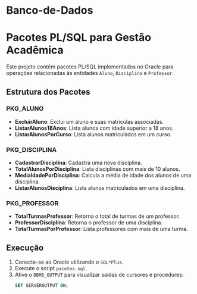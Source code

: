 # Banco-de-Dados

# Pacotes PL/SQL para Gestão Acadêmica

Este projeto contém pacotes PL/SQL implementados no Oracle para operações relacionadas às entidades `Aluno`, `Disciplina` e `Professor`.

## Estrutura dos Pacotes

### PKG_ALUNO
- **ExcluirAluno**: Exclui um aluno e suas matrículas associadas.
- **ListarAlunos18Anos**: Lista alunos com idade superior a 18 anos.
- **ListarAlunosPorCurso**: Lista alunos matriculados em um curso.

### PKG_DISCIPLINA
- **CadastrarDisciplina**: Cadastra uma nova disciplina.
- **TotalAlunosPorDisciplina**: Lista disciplinas com mais de 10 alunos.
- **MediaIdadePorDisciplina**: Calcula a média de idade dos alunos de uma disciplina.
- **ListarAlunosDisciplina**: Lista alunos matriculados em uma disciplina.

### PKG_PROFESSOR
- **TotalTurmasProfessor**: Retorna o total de turmas de um professor.
- **ProfessorDisciplina**: Retorna o professor de uma disciplina.
- **TotalTurmasPorProfessor**: Lista professores com mais de uma turma.

## Execução
1. Conecte-se ao Oracle utilizando o `SQL*Plus`.
2. Execute o script `pacotes.sql`.
3. Ative o `DBMS_OUTPUT` para visualizar saídas de cursores e procedures:
   ```sql
   SET SERVEROUTPUT ON;

